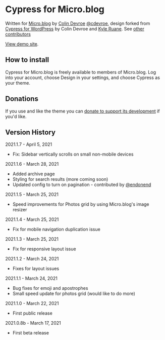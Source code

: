 # Cypress for Micro.blog

Written for [Micro.blog](https://micro.blog) by [Colin Devroe](http://cdevroe.com) [@cdevroe](https://micro.blog/cdevroe), design forked from [Cypress for WordPress](http://cdevroe.com/projects/cypress) by Colin Devroe and [Kyle Ruane](http://kyleruane.com/). See [other contributors](https://github.com/cdevroe/cypress-microblog/graphs/contributors)

[View demo site](http://cypress.micro.blog).

## How to install

Cypress for Micro.blog is freely available to members of Micro.blog. Log into your account, choose Design in your settings, and choose Cypress as your theme.

## Donations

 If you use and like the theme you can [donate to support its development](http://cdevroe.com/donate) if you'd like.

## Version History

2021.1.7 - April 5, 2021

- Fix: Sidebar vertically scrolls on small non-mobile devices

2021.1.6 - March 28, 2021

- Added archive page
- Styling for search results (more coming soon)
- Updated config to turn on pagination - contributed by [@endonend](https://github.com/endonend)

2021.1.5 - March 25, 2021

- Speed improvements for Photos grid by using Micro.blog's image resizer

2021.1.4 - March 25, 2021

- Fix for mobile navigation duplication issue

2021.1.3 - March 25, 2021

- Fix for responsive layout issue

2021.1.2 - March 24, 2021

- Fixes for layout issues

2021.1.1 - March 24, 2021

- Bug fixes for emoji and apostrophes
- Small speed update for photos grid (would like to do more)

2021.1.0 - March 22, 2021

- First public release

2021.0.8b - March 17, 2021

- First beta release
